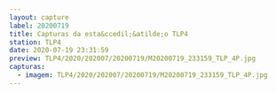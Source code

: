 ```yaml
---
layout: capture
label: 20200719
title: Capturas da esta&ccedil;&atilde;o TLP4
station: TLP4
date: 2020-07-19 23:31:59
preview: TLP4/2020/202007/20200719/M20200719_233159_TLP_4P.jpg
capturas:
  - imagem: TLP4/2020/202007/20200719/M20200719_233159_TLP_4P.jpg
---
```

